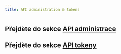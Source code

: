```yaml
---
title: API administration & tokens
---
```


## Přejděte do sekce [API administrace](api-administration.md)

## Přejděte do sekce [API tokeny](api-tokens.md)
